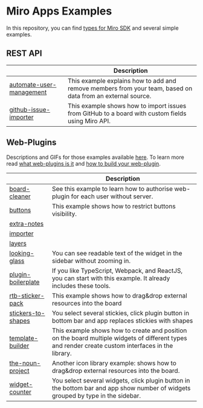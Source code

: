 # Miro Apps Examples

In this repository, you can find [types for Miro SDK](miro.d.ts) and several simple examples.

## REST API
|                                                      | Description  |
|------------------------------------------------------|--------------|
| [automate-user-management](automate-user-management) | This example explains how to add and remove members from your team, based on data from an external source. |
| [github-issue-importer](github-issue-importer)       | This example shows how to import issues from GitHub to a board with custom fields using Miro API. |

## Web-Plugins
Descriptions and GIFs for those examples available [here](https://developers.miro.com/docs/web-plugin-examples).
To learn more read [what web-plugins is it](https://developers.miro.com/docs/sdk) and [how to build your web-plugin](https://developers.miro.com/docs/how-to-start).

|                                          | Description  |
|------------------------------------------|--------------|
| [board-cleaner](board-cleaner)           | See this example to learn how to authorise web-plugin for each user without server. |
| [buttons](buttons)                       | This example shows how to restrict buttons visibility. |
| [extra-notes](extra-notes)               | |
| [importer](importer)                     | |
| [layers](layers)                         | |
| [looking-glass](looking-glass)           | You can see readable text of the widget in the sidebar without zooming in. |
| [plugin-boilerplate](plugin-boilerplate) | If you like TypeScript, Webpack, and ReactJS, you can start with this example. It already includes these tools. |
| [rtb-sticker-pack](rtb-sticker-pack)     | This example shows how to drag&drop external resources into the board |
| [stickers-to-shapes](stickers-to-shapes) | You select several stickies, click plugin button in bottom bar and app replaces stickies with shapes |
| [template-builder](template-builder)     | This example shows how to create and position on the board multiple widgets of different types and render create custom interfaces in the library. |
| [the-noun-project](the-noun-project)     | Another icon library example: shows how to drag&drop external resources into the board. |
| [widget-counter](widget-counter)         | You select several widgets, click plugin button in the bottom bar and app show number of widgets grouped by type in the sidebar. |

